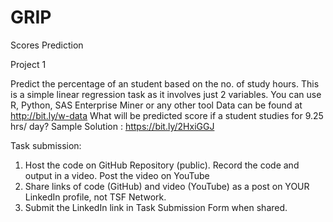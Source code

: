 # GRIP
Scores Prediction

Project 1

Predict the percentage of an student based on the no. of study hours.
This is a simple linear regression task as it involves just 2 variables.
You can use R, Python, SAS Enterprise Miner or any other tool
Data can be found at http://bit.ly/w-data
What will be predicted score if a student studies for 9.25 hrs/ day?
Sample Solution : https://bit.ly/2HxiGGJ

Task submission:
1. Host the code on GitHub Repository (public). Record the code and output in a video. Post the video on YouTube
2. Share links of code (GitHub) and video (YouTube) as a post on YOUR LinkedIn profile, not TSF Network.
3. Submit the LinkedIn link in Task Submission Form when shared.
